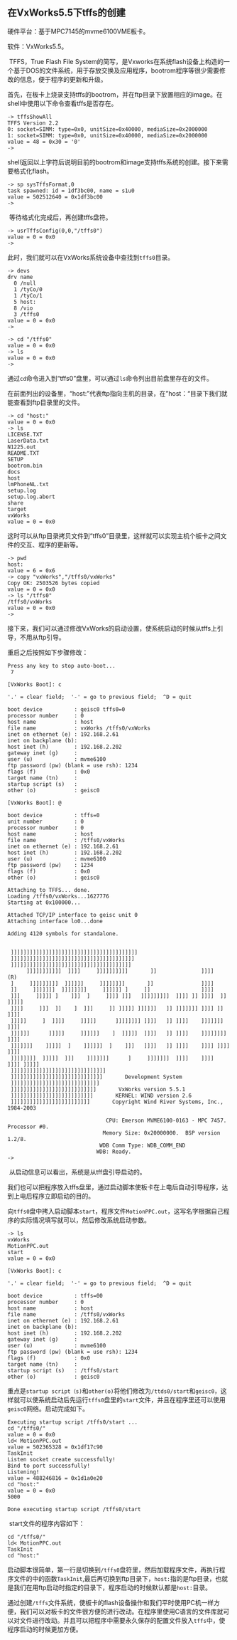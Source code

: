 ## 在VxWorks5.5下tffs的创建

硬件平台：基于MPC7145的mvme6100VME板卡。

软件：VxWorks5.5。

​		TFFS，True Flash File System的简写，是Vxworks在系统flash设备上构造的一个基于DOS的文件系统，用于存放交换及应用程序，bootrom程序等很少需要修改的信息，便于程序的更新和升级。

​		首先，在板卡上烧录支持tffs的bootrom，并在ftp目录下放置相应的image。在shell中使用以下命令查看tffs是否存在。

```
-> tffsShowAll
TFFS Version 2.2
0: socket=SIMM: type=0x0, unitSize=0x40000, mediaSize=0x2000000
1: socket=SIMM: type=0x0, unitSize=0x40000, mediaSize=0x2000000
value = 48 = 0x30 = '0'
-> 
```

​		shell返回以上字符后说明目前的bootrom和image支持tffs系统的创建。接下来需要格式化flash。

```
-> sp sysTffsFormat,0
task spawned: id = 1df3bc00, name = s1u0
value = 502512640 = 0x1df3bc00
-> 
```

​		等待格式化完成后，再创建tffs盘符。

```
-> usrTffsConfig(0,0,"/tffs0")
value = 0 = 0x0
-> 
```

​		此时，我们就可以在VxWorks系统设备中查找到`tffs0`目录。

```
-> devs
drv name
  0 /null
  1 /tyCo/0
  1 /tyCo/1
  5 host:
  8 /vio
  3 /tffs0
value = 0 = 0x0
-> 
```

```
-> cd "/tffs0"
value = 0 = 0x0
-> ls
value = 0 = 0x0
-> 
```

​		通过`cd`命令进入到“tffs0”盘里，可以通过`ls`命令列出目前盘里存在的文件。

在前面列出的设备里，“host:”代表ftp指向主机的目录，在”host：“目录下我们就能查看到ftp目录里的文件。

```
-> cd "host:"
value = 0 = 0x0
-> ls
LICENSE.TXT
LaserData.txt
N1225.out
README.TXT
SETUP
bootrom.bin
docs
host
lmPhoneNL.txt
setup.log
setup.log.abort
share
target
vxWorks
value = 0 = 0x0
```

​	这时可以从ftp目录拷贝文件到“tffs0”目录里，这样就可以实现主机个板卡之间文件的交互、程序的更新等。

```
-> pwd  
host:
value = 6 = 0x6
-> copy "vxWorks","/tffs0/vxWorks"
Copy OK: 2503526 bytes copied
value = 0 = 0x0
-> ls "/tffs0"
/tffs0/vxWorks 
value = 0 = 0x0
-> 
```

  接下来，我们可以通过修改VxWorks的启动设置，使系统启动的时候从tffs上引导，不用从ftp引导。

重启之后按照如下步骤修改：

```
Press any key to stop auto-boot...
 7

[VxWorks Boot]: c

'.' = clear field;  '-' = go to previous field;  ^D = quit

boot device          : geisc0 tffs0=0
processor number     : 0 
host name            : host 
file name            : vxWorks /tffs0/vxWorks
inet on ethernet (e) : 192.168.2.61 
inet on backplane (b): 
host inet (h)        : 192.168.2.202 
gateway inet (g)     : 
user (u)             : mvme6100 
ftp password (pw) (blank = use rsh): 1234 
flags (f)            : 0x0 
target name (tn)     : 
startup script (s)   : 
other (o)            : geisc0 

[VxWorks Boot]: @

boot device          : tffs=0
unit number          : 0 
processor number     : 0 
host name            : host
file name            : /tffs0/vxWorks
inet on ethernet (e) : 192.168.2.61
host inet (h)        : 192.168.2.202
user (u)             : mvme6100
ftp password (pw)    : 1234
flags (f)            : 0x0 
other (o)            : geisc0

Attaching to TFFS... done.
Loading /tffs0/vxWorks...1627776
Starting at 0x100000...

Attached TCP/IP interface to geisc unit 0
Attaching interface lo0...done

Adding 4120 symbols for standalone.
 

 ]]]]]]]]]]]]]]]]]]]]]]]]]]]]]]]]]]]]]]]]
 ]]]]]]]]]]]]]]]]]]]]]]]]]]]]]]]]]]]]]]]
 ]]]]]]]]]]]]]]]]]]]]]]]]]]]]]]]]]]]]]]
      ]]]]]]]]]]]  ]]]]     ]]]]]]]]]]       ]]              ]]]]         (R)
 ]     ]]]]]]]]]  ]]]]]]     ]]]]]]]]       ]]               ]]]]            
 ]]     ]]]]]]]  ]]]]]]]]     ]]]]]] ]     ]]                ]]]]            
 ]]]     ]]]]] ]    ]]]  ]     ]]]] ]]]   ]]]]]]]]]  ]]]] ]] ]]]]  ]]   ]]]]]
 ]]]]     ]]]  ]]    ]  ]]]     ]] ]]]]] ]]]]]]   ]] ]]]]]]] ]]]] ]]   ]]]]  
 ]]]]]     ]  ]]]]     ]]]]]      ]]]]]]]] ]]]]   ]] ]]]]    ]]]]]]]    ]]]] 
 ]]]]]]      ]]]]]     ]]]]]]    ]  ]]]]]  ]]]]   ]] ]]]]    ]]]]]]]]    ]]]]
 ]]]]]]]    ]]]]]  ]    ]]]]]]  ]    ]]]   ]]]]   ]] ]]]]    ]]]] ]]]]    ]]]]
 ]]]]]]]]  ]]]]]  ]]]    ]]]]]]]      ]     ]]]]]]]  ]]]]    ]]]]  ]]]] ]]]]]
 ]]]]]]]]]]]]]]]]]]]]]]]]]]]]]]
 ]]]]]]]]]]]]]]]]]]]]]]]]]]]]]       Development System
 ]]]]]]]]]]]]]]]]]]]]]]]]]]]]
 ]]]]]]]]]]]]]]]]]]]]]]]]]]]       VxWorks version 5.5.1
 ]]]]]]]]]]]]]]]]]]]]]]]]]]       KERNEL: WIND version 2.6
 ]]]]]]]]]]]]]]]]]]]]]]]]]       Copyright Wind River Systems, Inc., 1984-2003

                               CPU: Emerson MVME6100-0163 - MPC 7457.  Processor #0.
                              Memory Size: 0x20000000.  BSP version 1.2/8.
                             WDB Comm Type: WDB_COMM_END
                            WDB: Ready.
-> 
```

​		从启动信息可以看出，系统是从tff盘引导启动的。

​		我们也可以把程序放入tffs盘里，通过启动脚本使板卡在上电后自动引导程序，达到上电后程序立即启动的目的。

​		向`tffs0`盘中拷入启动脚本`start`，程序文件`MotionPPC.out`，这写名字根据自己程序的实际情况填写就可以，然后修改系统启动参数。

```
-> ls
vxWorks 
MotionPPC.out 
start 
value = 0 = 0x0
```



```
[VxWorks Boot]: c

'.' = clear field;  '-' = go to previous field;  ^D = quit

boot device          : tffs=00 
processor number     : 0 
host name            : host 
file name            : /tffs0/vxWorks 
inet on ethernet (e) : 192.168.2.61 
inet on backplane (b): 
host inet (h)        : 192.168.2.202 
gateway inet (g)     : 
user (u)             : mvme6100 
ftp password (pw) (blank = use rsh): 1234 
flags (f)            : 0x0 
target name (tn)     : 
startup script (s)   : /tffs0/start
other (o)            : geisc0 
```

​		重点是`startup script（s)`和`other(o)`将他们修改为`/ttds0/start`和`geisc0`，这样就可以使系统启动后先运行`tffs0`盘里的`start`文件，并且在程序里还可以使用`geisc0`网络。启动完成如下。

```
Executing startup script /tffs0/start ...
cd "/tffs0/"
value = 0 = 0x0
ld< MotionPPC.out
value = 502365328 = 0x1df17c90
TaskInit
Listen socket create successfully!
Bind to port successfully!
Listening!
value = 488246816 = 0x1d1a0e20
cd "host:"
value = 0 = 0x0
5000

Done executing startup script /tffs0/start
```

​		start文件的程序内容如下：

```
cd "/tffs0/"
ld< MotionPPC.out
TaskInit
cd "host:"
```

​		启动脚本很简单，第一行是切换到`/tffs0`盘符里，然后加载程序文件，再执行程序文件的中的函数`TaskInit`,最后再切换到ftp目录下，`host:`指的是ftp目录，也就是我们在用ftp启动时指定的目录下，程序启动的时候默认都是`host:`目录。

​	通过创建`/tffs`文件系统，使板卡的flash设备操作和我们平时使用PC机一样方便，我们可以对板卡的文件很方便的进行改动。在程序里使用C语言的文件库就可以对文件进行改动。并且可以把程序中需要永久保存的配置文件放入`tffs`中，使程序启动的时候更加方便。

